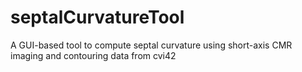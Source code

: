 # septalCurvatureTool
A GUI-based tool to compute septal curvature using short-axis CMR imaging and contouring data from cvi42
